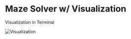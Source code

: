 # Maze Solver w/ Visualization

Visualization in Terminal

![Visualization](https://github.com/colbysprague/MazeSolverPy/raw/main/assets/116236720/00b3ea9d-4f1a-4af6-b794-f8ba22f2d609.gif)
